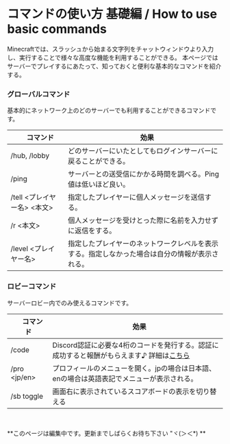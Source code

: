 # コマンドの使い方 基礎編 / How to use basic commands
Minecraftでは、スラッシュから始まる文字列をチャットウィンドウより入力し、実行することで様々な高度な機能を利用することができる。
本ページではサーバーでプレイするにあたって、知っておくと便利な基本的なコマンドを紹介する。

### グローバルコマンド
基本的にネットワーク上のどのサーバーでも利用することができるコマンドです。

| 　 **コマンド** 　| 　**効果** 　 |
| --- | --- |
|/hub, /lobby|どのサーバーにいたとしてもログインサーバーに戻ることができる。 |
|/ping|サーバーとの送受信にかかる時間を調べる。Ping値は低いほど良い。|
|/tell <プレイヤー名> <本文> | 指定したプレイヤーに個人メッセージを送信する。|
|/r <本文> | 個人メッセージを受けとった際に名前を入力せずに返信をする。|
|/level <プレイヤー名> | 指定したプレイヤーのネットワークレベルを表示する。指定しなかった場合は自分の情報が表示される。|


### ロビーコマンド
サーバーロビー内でのみ使えるコマンドです。

| 　 **コマンド** 　| 　**効果** 　 |
| --- | --- |
|/code|Discord認証に必要な4桁のコードを発行する。認証に成功すると報酬がもらえます♪ 詳細は[こちら](discord.md)|
|/pro <jp/en>|プロフィールのメニューを開く。jpの場合は日本語、enの場合は英語表記でメニューが表示される。|
|/sb toggle|画面右に表示されているスコアボードの表示を切り替える|
<br>

**このページは編集中です。更新までしばらくお待ち下さい "ヾ(＞＜*) **
